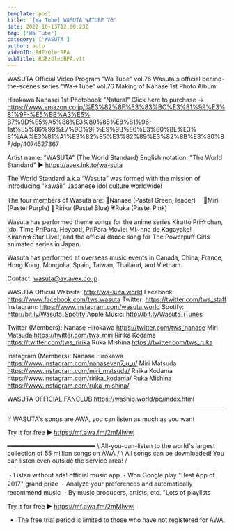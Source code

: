 ```yaml
---
template: post
title: '[Wa Tube] WASUTA WATUBE 76'
date: 2022-10-13T12:00:23Z
tag: ['Wa Tube']
category: ['WASUTA']
author: auto 
videoID: RdEzQlecBPA
subTitle: RdEzQlecBPA.vtt
---
```

WASUTA Official Video Program "Wa Tube" vol.76
Wasuta's official behind-the-scenes series “Wa→Tube” vol.76
Making of Nanase 1st Photo Album!

Hirokawa Nanasei 1st Photobook "Natural"
Click here to purchase → https://www.amazon.co.jp/%E3%82%8F%E3%83%BC%E3%81%99%E3%81%9F-%E5%BB%A3%E5% B7%9D%E5%A5%88%E3%80%85%E8%81%96-1st%E5%86%99%E7%9C%9F%E9%9B%86%E3%80%8E%E3% 81%AA%E3%81%A1%E3%82%85%E3%82%89%E3%82%8B%E3%80%8F/dp/4074527367


Artist name: "WASUTA" (The World Standard)
English notation: "The World Standard"
► https://avex.lnk.to/wa-suta

The World Standard a.k.a “Wasuta” was formed with the mission of introducing "kawaii" Japanese idol culture worldwide!

The four members of Wasuta are:
💚Nanase (Pastel Green, leader)　
💜Miri (Pastel Purple)
💙Ririka (Pastel Blue)
💗Ruka (Pastel Pink)

Wasuta has performed theme songs for the anime series Kiratto Pri☆chan, Idol Time PriPara, Heybot!, PriPara Movie: Mi~nna de Kagayake! Kirarin☆Star Live!, and the official dance song for The Powerpuff Girls animated series in Japan.

Wasuta has performed at overseas music events in Canada, China, France, Hong Kong, Mongolia, Spain, Taiwan, Thailand, and Vietnam.

Contact: wasuta@av.avex.co.jp


WASUTA Official Website: http://wa-suta.world
Facebook: https://www.facebook.com/tws.wasuta
Twitter: https://twitter.com/tws_staff
Instagram: https://www.instagram.com/wasuta.world
Spotify: http://bit.ly/Wasuta_Spotify
Apple Music: http://bit.ly/Wasuta_iTunes


Twitter (Members):
Nanase Hirokawa https://twitter.com/tws_nanase
Miri Matsuda https://twitter.com/tws_miri
Ririka Kodama https://twitter.com/tws_ririka
Ruka Mishina https://twitter.com/tws_ruka

Instagram (Members):
Nanase Hirokawa https://www.instagram.com/nanaseven7_u_u/
Miri Matsuda https://www.instagram.com/miri_matsuda/
Ririka Kodama https://www.instagram.com/ririka_kodama/
Ruka Mishina https://www.instagram.com/ruka_mishina/


WASUTA OFFICIAL FANCLUB
https://waship.world/pc/index.html

-------------------------------------------------- -------------------------------------------------- -----------------------
If WASUTA's songs are AWA, you can listen as much as you want

Try it for free ▶️ https://mf.awa.fm/2mMIwwj

━━━━━━━━━━━━━━━━━━━━━━━━
\ All-you-can-listen to the world's largest collection of 55 million songs on AWA /
\ All songs can be downloaded! You can listen even outside the service area! /

・Listen without ads! official music app
・Won Google play "Best App of 2017" grand prize
・Analyze your preferences and automatically recommend music
・By music producers, artists, etc.
"Lots of playlists

Try it for free ▶️ https://mf.awa.fm/2mMIwwj

* The free trial period is limited to those who have not registered for AWA.